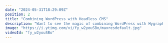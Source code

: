 ```yaml
---
date: "2024-05-31T18:29:09Z"
position: 2
title: "Combining WordPress with Headless CMS"
description: "Want to see the magic of combining WordPress with Hygraph for ultimate power? \r\nWordPress expert Maciek joins Tim on the stream where they explore how to combine forces between WordPress and Hygraph.\r\n\r\nAsk us any questions in the chat or join the community: https://slack.hygraph.com"
image: "https://i.ytimg.com/vi/fy_w2youSBo/maxresdefault.jpg"
videoId: "fy_w2youSBo"
---
```


